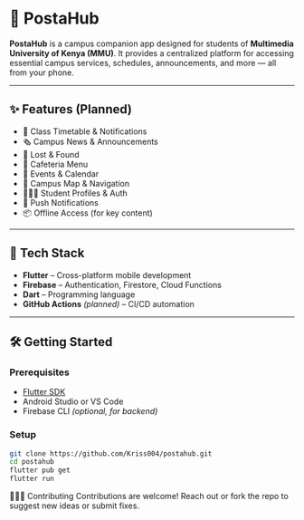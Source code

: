# 📱 PostaHub

**PostaHub** is a campus companion app designed for students of **Multimedia University of Kenya (MMU)**. It provides a centralized platform for accessing essential campus services, schedules, announcements, and more — all from your phone.

---

## ✨ Features (Planned)
- 🧾 Class Timetable & Notifications  
- 🗞️ Campus News & Announcements  
- 🎒 Lost & Found  
- 🥘 Cafeteria Menu  
- 📅 Events & Calendar  
- 📍 Campus Map & Navigation  
- 🧑🏾‍🎓 Student Profiles & Auth  
- 🔔 Push Notifications  
- 📦 Offline Access (for key content)

---

## 🚀 Tech Stack
- **Flutter** – Cross-platform mobile development  
- **Firebase** – Authentication, Firestore, Cloud Functions  
- **Dart** – Programming language  
- **GitHub Actions** *(planned)* – CI/CD automation  

---

## 🛠️ Getting Started

### Prerequisites
- [Flutter SDK](https://docs.flutter.dev/get-started/install)
- Android Studio or VS Code
- Firebase CLI *(optional, for backend)*

### Setup

```bash
git clone https://github.com/Kriss004/postahub.git
cd postahub
flutter pub get
flutter run
```

🧑🏾‍💻 Contributing
Contributions are welcome! Reach out or fork the repo to suggest new ideas or submit fixes.
